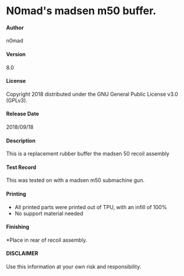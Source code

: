 # N0mad's madsen m50 buffer.

#### Author
n0mad

#### Version
8.0

#### License
Copyright 2018 distributed under the GNU General Public License v3.0 (GPLv3). 

#### Release Date
2018/09/18

#### Description
This is a replacement rubber buffer the madsen 50 recoil assembly

#### Test Record
This was tested on with a madsen m50 submachine gun. 

#### Printing
* All printed parts were printed out of TPU, with an infill of 100%
* No support material needed

#### Finishing
*Place in rear of recoil assembly.  

#### DISCLAIMER
Use this information at your own risk and responsibility.
